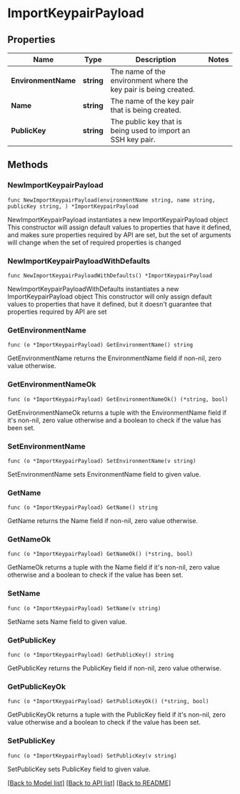 # ImportKeypairPayload

## Properties

Name | Type | Description | Notes
------------ | ------------- | ------------- | -------------
**EnvironmentName** | **string** | The name of the environment where the key pair is being created. | 
**Name** | **string** | The name of the key pair that is being created. | 
**PublicKey** | **string** | The public key that is being used to import an SSH key pair. | 

## Methods

### NewImportKeypairPayload

`func NewImportKeypairPayload(environmentName string, name string, publicKey string, ) *ImportKeypairPayload`

NewImportKeypairPayload instantiates a new ImportKeypairPayload object
This constructor will assign default values to properties that have it defined,
and makes sure properties required by API are set, but the set of arguments
will change when the set of required properties is changed

### NewImportKeypairPayloadWithDefaults

`func NewImportKeypairPayloadWithDefaults() *ImportKeypairPayload`

NewImportKeypairPayloadWithDefaults instantiates a new ImportKeypairPayload object
This constructor will only assign default values to properties that have it defined,
but it doesn't guarantee that properties required by API are set

### GetEnvironmentName

`func (o *ImportKeypairPayload) GetEnvironmentName() string`

GetEnvironmentName returns the EnvironmentName field if non-nil, zero value otherwise.

### GetEnvironmentNameOk

`func (o *ImportKeypairPayload) GetEnvironmentNameOk() (*string, bool)`

GetEnvironmentNameOk returns a tuple with the EnvironmentName field if it's non-nil, zero value otherwise
and a boolean to check if the value has been set.

### SetEnvironmentName

`func (o *ImportKeypairPayload) SetEnvironmentName(v string)`

SetEnvironmentName sets EnvironmentName field to given value.


### GetName

`func (o *ImportKeypairPayload) GetName() string`

GetName returns the Name field if non-nil, zero value otherwise.

### GetNameOk

`func (o *ImportKeypairPayload) GetNameOk() (*string, bool)`

GetNameOk returns a tuple with the Name field if it's non-nil, zero value otherwise
and a boolean to check if the value has been set.

### SetName

`func (o *ImportKeypairPayload) SetName(v string)`

SetName sets Name field to given value.


### GetPublicKey

`func (o *ImportKeypairPayload) GetPublicKey() string`

GetPublicKey returns the PublicKey field if non-nil, zero value otherwise.

### GetPublicKeyOk

`func (o *ImportKeypairPayload) GetPublicKeyOk() (*string, bool)`

GetPublicKeyOk returns a tuple with the PublicKey field if it's non-nil, zero value otherwise
and a boolean to check if the value has been set.

### SetPublicKey

`func (o *ImportKeypairPayload) SetPublicKey(v string)`

SetPublicKey sets PublicKey field to given value.



[[Back to Model list]](../README.md#documentation-for-models) [[Back to API list]](../README.md#documentation-for-api-endpoints) [[Back to README]](../README.md)


